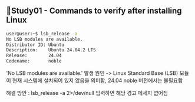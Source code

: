 ## 📍Study01 - Commands to verify after installing Linux


```bash
user@user:~$ lsb_release -a
No LSB modules are available.
Distributor ID: Ubuntu
Description:    Ubuntu 24.04.2 LTS
Release:        24.04
Codename:       noble
```

'No LSB modules are available.' 발생 원인
-> Linux Standard Base (LSB) 모듈이 현재 시스템에 설치되어 있지 않음을 의미함, 24.04 noble 버전에서는 불필요함

해결 방안 : lsb_release -a 2>/dev/null 입력하면 해당 경고 메세지 없어짐

